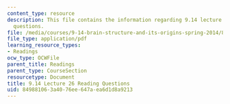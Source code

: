 ```yaml
---
content_type: resource
description: This file contains the information regarding 9.14 lecture 26 reading
  questions.
file: /media/courses/9-14-brain-structure-and-its-origins-spring-2014/849881063a4076ee647aea6d1d8a9213_MIT9_14S14_Lec26ReadQue.pdf
file_type: application/pdf
learning_resource_types:
- Readings
ocw_type: OCWFile
parent_title: Readings
parent_type: CourseSection
resourcetype: Document
title: 9.14 Lecture 26 Reading Questions
uid: 84988106-3a40-76ee-647a-ea6d1d8a9213
---
```

